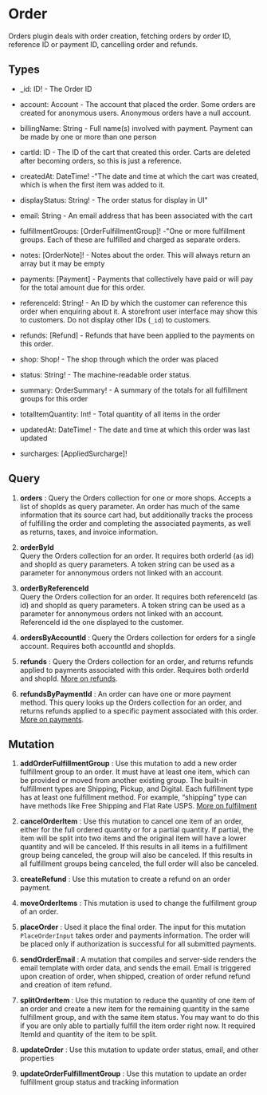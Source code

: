 # Order

Orders plugin deals with order creation, fetching orders by order ID, reference ID or payment ID, cancelling order and refunds. 

## Types

- _id: ID! - The Order ID

- account: Account - The account that placed the order. Some orders are created for anonymous users. Anonymous orders have a null account.
  
- billingName: String - Full name(s) involved with payment. Payment can be made by one or more than one person
  

- cartId: ID - The ID of the cart that created this order. Carts are deleted after becoming orders, so this is just a reference.

- createdAt: DateTime! -"The date and time at which the cart was created, which is when the first item was added to it.

- displayStatus: String! - The order status for display in UI"
  

- email: String - An email address that has been associated with the cart
  

- fulfillmentGroups: [OrderFulfillmentGroup]! -"One or more fulfillment groups. Each of these are fulfilled and charged as separate orders.
  

- notes: [OrderNote]! - Notes about the order. This will always return an array but it may be empty
  
- payments: [Payment] - Payments that collectively have paid or will pay for the total amount due for this order.
  
- referenceId: String! - An ID by which the customer can reference this order when enquiring about it. A storefront user interface may show this to customers. Do not display other IDs (`_id`) to customers.
  
- refunds: [Refund] - Refunds that have been applied to the payments on this order.
  
- shop: Shop! - The shop through which the order was placed
  
- status: String! - The machine-readable order status.
  
- summary: OrderSummary! - A summary of the totals for all fulfillment groups for this order
  
- totalItemQuantity: Int! - Total quantity of all items in the order
  
- updatedAt: DateTime! - The date and time at which this order was last updated
  
- surcharges: [AppliedSurcharge]!


## Query
1. **orders** : Query the Orders collection for one or more shops. Accepts a list of shopIds as query parameter. An order has much of the same information that its source cart had, but additionally tracks the process of fulfilling the order and completing the associated payments, as well as returns, taxes, and invoice information.

2. **orderById**  
Query the Orders collection for an order. It requires both orderId (as id) and shopId as query parameters. A token string can be used as a parameter for annonymous orders not linked with an account.


3. **orderByReferenceId**   
Query the Orders collection for an order. It requires both referenceId (as id) and shopId as query parameters. A token string can be used as a parameter for annonymous orders not linked with an account. ReferenceId id the one displayed to the customer. 

4. **ordersByAccountId** : Query the Orders collection for orders for a single account. Requires both accountId and shopIds.

5. **refunds** : Query the Orders collection for an order, and returns refunds applied to payments associated with this order. Requires both orderId and shopId. [More on refunds](https://github.com/reactioncommerce/docs/blob/3860ad31862c515dc9a9bcf8d9f86d781ad85f17/docs/fulfilling-orders.md#refunds).

6. **refundsByPaymentId** : An order can have one or more payment method. This query looks up the Orders collection for an order, and returns refunds applied to a specific payment associated with this order. [More on payments](https://github.com/reactioncommerce/docs/blob/3860ad31862c515dc9a9bcf8d9f86d781ad85f17/docs/fulfilling-orders.md#payments).

## Mutation
1. **addOrderFulfillmentGroup** : Use this mutation to add a new order fulfillment group to an order. It must have at least one item, which can be provided or moved from another existing group. The built-in fulfillment types are Shipping, Pickup, and Digital. Each fulfillment type has at least one fulfillment method. For example, “shipping” type can have methods like Free Shipping and Flat Rate USPS. [More on fulfilment](https://github.com/reactioncommerce/docs/blob/trunk/docs/fulfilling-orders.md#fulfillment)

2. **cancelOrderItem** : Use this mutation to cancel one item of an order, either for the full ordered quantity or for a partial quantity. If partial, the item will be split into two items and the original item will have a lower quantity and will be canceled. If this results in all items in a fulfillment group being canceled, the group will also be canceled. If this results in all fulfillment groups being canceled, the full order will also be canceled.

3. **createRefund** : Use this mutation to create a refund on an order payment.

4. **moveOrderItems** : This mutation is used to change the fulfillment group of an order.
5. **placeOrder** : Used it place the final order. The input for this mutation `PlaceOrderInput` takes order and payments information. The order will be placed only if authorization is successful for all submitted payments.
6. **sendOrderEmail** : A mutation that compiles and server-side renders the email template with order data, and sends the email. Email is triggered upon creation of order, when shipped, creation of order refund refund and creation of item refund.
7. **splitOrderItem** : Use this mutation to reduce the quantity of one item of an order and create a new item for the remaining quantity in the same fulfillment group, and with the same item status. You may want to do this if you are only able to partially fulfill the item order right now. It required ItemId and quantity of the item to be split.
8. **updateOrder** : Use this mutation to update order status, email, and other properties
9. **updateOrderFulfillmentGroup** : Use this mutation to update an order fulfillment group status and tracking information